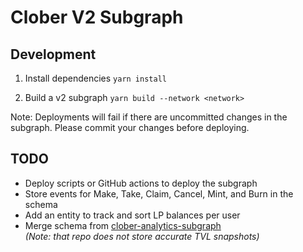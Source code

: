 # Clober V2 Subgraph

## Development

1. Install dependencies
   `yarn install`

2. Build a v2 subgraph
   `yarn build --network <network>`

Note: Deployments will fail if there are uncommitted changes in the subgraph. Please commit your changes before deploying.

## TODO
- Deploy scripts or GitHub actions to deploy the subgraph
- Store events for Make, Take, Claim, Cancel, Mint, and Burn in the schema
- Add an entity to track and sort LP balances per user
- Merge schema from [clober-analytics-subgraph](https://github.com/clober-dex/clober-analytics-subgraph)  
  _(Note: that repo does not store accurate TVL snapshots)_